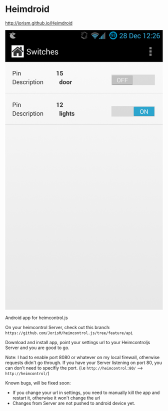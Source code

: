 Heimdroid
=========

http://jorism.github.io/Heimdroid

![Screenshot](docs/images/app.png)

Android app for heimcontrol.js

On your heimcontrol Server, check out this branch: `https://github.com/JorisM/heimcontrol.js/tree/feature/api`

Download and install app, point your settings url to your Heimcontroljs Server and you are good to go.

Note: I had to enable port 8080 or whatever on my local firewall, otherwise requests didn't go through. If you have your Server listening on port 80, you can
don't need to specifiy the port. (i.e `http://heimcontrol:80/` --> `http://heimcontrol/`)


Known bugs, will be fixed soon:
- If you change your url in settings, you need to manually kill the app and restart it, otherwise it won't change the url
- Changes from Server are not pushed to android device yet.
